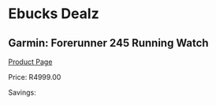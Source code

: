 
# Ebucks Dealz
## Garmin: Forerunner 245 Running Watch
[Product Page](https://www.ebucks.com/web/shop/productSelected.do?prodId=535470887&catId=1233320031)

Price: R4999.00

Savings: 


	